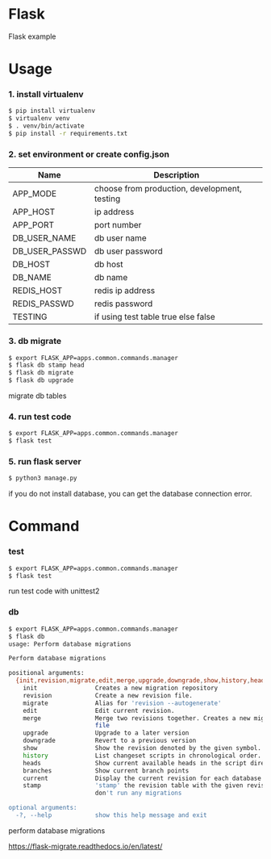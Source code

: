 # Flask
Flask example

# Usage

### 1. install virtualenv
```sh
$ pip install virtualenv
$ virtualenv venv
$ . venv/bin/activate
$ pip install -r requirements.txt
```

### 2. set environment or create config.json
| Name                | Description                      |
| ------------------- | -------------------------------- |
| APP_MODE            | choose from production, development, testing |
| APP_HOST            | ip address                       |
| APP_PORT            | port number                      |
| DB_USER_NAME        | db user name                     |
| DB_USER_PASSWD      | db user password                 |
| DB_HOST             | db host                          |
| DB_NAME             | db name                          |
| REDIS_HOST          | redis ip address                 |
| REDIS_PASSWD        | redis password                   |
| TESTING             | if using test table true else false |

### 3. db migrate
```sh
$ export FLASK_APP=apps.common.commands.manager
$ flask db stamp head
$ flask db migrate
$ flask db upgrade
```
migrate db tables

### 4. run test code
```sh
$ export FLASK_APP=apps.common.commands.manager
$ flask test
```

### 5. run flask server
```sh
$ python3 manage.py
```
if you do not install database, you can get the database connection error.

# Command

### test
```sh
$ export FLASK_APP=apps.common.commands.manager
$ flask test
```
run test code with unittest2


### db
```sh
$ export FLASK_APP=apps.common.commands.manager
$ flask db
usage: Perform database migrations

Perform database migrations

positional arguments:
  {init,revision,migrate,edit,merge,upgrade,downgrade,show,history,heads,branches,current,stamp}
    init                Creates a new migration repository
    revision            Create a new revision file.
    migrate             Alias for 'revision --autogenerate'
    edit                Edit current revision.
    merge               Merge two revisions together. Creates a new migration
                        file
    upgrade             Upgrade to a later version
    downgrade           Revert to a previous version
    show                Show the revision denoted by the given symbol.
    history             List changeset scripts in chronological order.
    heads               Show current available heads in the script directory
    branches            Show current branch points
    current             Display the current revision for each database.
    stamp               'stamp' the revision table with the given revision;
                        don't run any migrations

optional arguments:
  -?, --help            show this help message and exit
```
perform database migrations

https://flask-migrate.readthedocs.io/en/latest/
